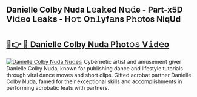 ## Danielle Colby Nuda L𝚎a𝚔ed N𝚞𝚍e - Part-x5D Vi𝚍𝚎o L𝚎a𝚔s - H𝚘𝚝 O𝚗𝚕yf𝚊ns P𝚑𝚘tos NiqUd

# <h2><a href="http://kf5wsm.oniu.top/?m=Danielle+Colby+Nuda">🔗👉 🔴 Danielle Colby Nuda P𝚑ot𝚘𝚜 V𝚒d𝚎o</a></h2>

[![Danielle Colby Nuda Nu𝚍e𝚜](https://i.imgur.com/0qMVB7G.gif)](http://kf5wsm.oniu.top/?m=Danielle+Colby+Nuda)
Cybernetic artist and amusement giver Danielle Colby Nuda, known for publishing dance and lifestyle tutorials through viral dance moves and short clips. Gifted acrobat partner Danielle Colby Nuda, famed for their exceptional skills and accomplishments in performing acrobatic feats with partners.  
